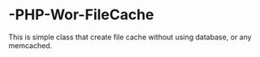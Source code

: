# -PHP-Wor-FileCache
This is simple class that create file cache without using database, or any memcached.
